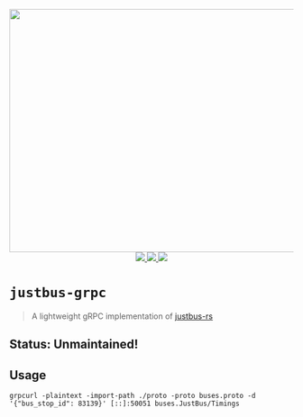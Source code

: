 <p align="center">
  <img width="945" height="432" src="./logo.png">
    <a href="https://github.com/BudiNverse/justbus-rs">
      <img src="https://img.shields.io/badge/-justbus--rs-blueviolet.svg"/>
    </a>
    <a href="https://github.com/BudiNverse/justbus-rs">
        <img src="https://img.shields.io/github/license/BudiNverse/lta-rs"/>
    </a>
    <a href="https://github.com/BudiNverse/lta-rs">
        <img src="https://img.shields.io/badge/rust-1.3.9-blueviolet.svg"/>
    </a>      
</p>

# `justbus-grpc`
> A lightweight gRPC implementation of [justbus-rs](https://github.com/BudiNverse/justbus-rs)

## Status: Unmaintained!

## Usage
```
grpcurl -plaintext -import-path ./proto -proto buses.proto -d '{"bus_stop_id": 83139}' [::]:50051 buses.JustBus/Timings
```

